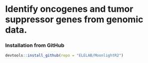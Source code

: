 # Identify oncogenes and tumor suppressor genes from genomic data.

### Installation from GitHub ###
```R
devtools::install_github(repo = "ELELAB/MoonlightR2")
```
